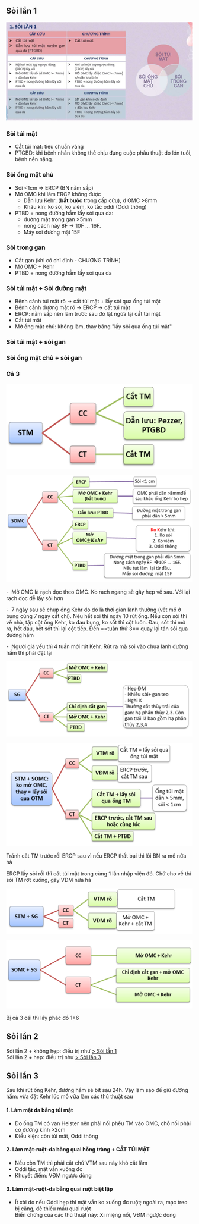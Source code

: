 ## Sỏi lần 1  
![777](../../../../200%20Files/image/Ph%C3%A1c%20%C4%91%E1%BB%93%20m%E1%BB%95%20%C4%91%C6%B0%E1%BB%9Dng%20m%E1%BA%ADt-1685418151379.jpeg)  
### Sỏi túi mật  
- Cắt túi mật: tiêu chuẩn vàng  
- PTGBD: khi bệnh nhân không thể chịu đựng cuộc phẫu thuật do lớn tuổi, bệnh nền nặng.   
  
### Sỏi ống mật chủ  
- Sỏi <1cm => ERCP (BN nằm sấp)  
- Mở OMC khi làm ERCP không được  
	- Dẫn lưu Kehr: (**bắt buộc** trong cấp cứu), d OMC >8mm  
	- Khâu kín: ko sỏi, ko viêm, ko tắc oddi (Oddi thông)  
- PTBD + nong đường hầm lấy sỏi qua da:  
	- đường mật trong gan >5mm  
	- nong cách này 8F -> 10F ... 16F.  
	- Máy soi đường mật 15F  
  
### Sỏi trong gan  
- Cắt gan (khi có chỉ định - CHƯƠNG TRÌNH)  
- Mở OMC + Kehr  
- PTBD + nong đường hầm lấy sỏi qua da  
  
### Sỏi túi mật + Sỏi đường mật  
- Bệnh cảnh túi mật rõ -> cắt túi mật + lấy sỏi qua ống túi mật  
- Bệnh cảnh đường mật rõ -> ERCP -> cắt túi mật  
- ERCP: nằm sấp nên làm trước sau đó lật ngửa lại cắt túi mật  
- Cắt túi mật  
- ~~Mở ống mật chủ~~: không làm, thay bằng "lấy sỏi qua ống túi mật"  
  
  
### Sỏi túi mật + sỏi gan  
  
### Sỏi ống mật chủ + sỏi gan  
  
### Cả 3  
  
![soi1-STM.png](../../../../200%20Files/image/soi1-STM.png)  
  
![soi1-SOMC.png](../../../../200%20Files/image/soi1-SOMC.png)  
  
-  Mở OMC là rạch dọc theo OMC. Ko rạch ngang sẽ gây hẹp về sau. Với lại rạch dọc dễ lấy sỏi hơn  
  
-  7 ngày sau sẽ chụp ống Kehr do đó là thời gian lành thường (vết mổ ở bụng cũng 7 ngày cắt chỉ). Nếu hết sỏi thì ngày 10 rút ống. Nếu còn sỏi thì về nhà, tập cột ống Kehr, ko đau bụng, ko sốt thì cột luôn. Đau, sốt thì mở ra, hết đau, hết sốt thì lại cột tiếp. Đến ==tuần thứ 3== quay lại tán sỏi qua đường hầm  
  
-  Người già yếu thì 4 tuần mới rút Kehr. Rút ra mà soi vào chưa lành đường hầm thì phải đặt lại  
  
![soi1-SG.png](../../../../200%20Files/image/soi1-SG.png)  
  
![soi1-STM+SOMC.png](../../../../200%20Files/image/soi1-STM+SOMC.png)  
  
Tránh cắt TM trước rồi ERCP sau vì nếu ERCP thất bại thì lôi BN ra mổ nữa hả  
  
ERCP lấy sỏi rồi thì cắt túi mật trong cùng 1 lần nhập viện đó. Chứ cho về thì sỏi TM rớt xuống, gây VĐM nữa hả  
  
![soi1-STM+SG.png](../../../../200%20Files/image/soi1-STM+SG.png)  
  
![soi1-SOMC+SG.png](../../../../200%20Files/image/soi1-SOMC+SG.png)  
  
Bị cả 3 cái thì lấy phác đồ 1+6  
  
## Sỏi lần 2  
Sỏi lần 2 + không hẹp: điều trị như [ > Sỏi lần 1](.md#Sỏi%20lần%201)  
Sỏi lần 2 + hẹp: điều trị như [ > Sỏi lần 3](.md#Sỏi%20lần%203)  
  
## Sỏi lần 3  
Sau khi rút ống Kehr, đường hầm sẽ bít sau 24h. Vậy làm sao để giữ đường hầm: vừa đặt Kehr lúc mổ vừa làm các thủ thuật sau  
#### 1. Làm mật da bằng túi mật  
- Do ống TM có van Heister nên phải nối phễu TM vào OMC, chỗ nối phải có đường kính >2cm  
- Điều kiện: còn túi mật, Oddi thông  
#### 2. Làm mật-ruột-da bằng quai hỗng tràng + CẮT TÚI MẬT  
- Nếu còn TM thì phải cắt chứ VTM sau này khó cắt lắm  
- Oddi tắc, mật vẫn xuống đc  
- Khuyết điểm: VĐM ngược dòng  
#### 3. Làm mật-ruột-da bằng quai ruột biệt lập  
- Ít xài do nếu Oddi hẹp thì mật vẫn ko xuống đc ruột; ngoài ra, mạc treo bị căng, dễ thiếu máu quai ruột  
Biến chứng của các thủ thuật này: Xì miệng nối, VĐM ngược dòng